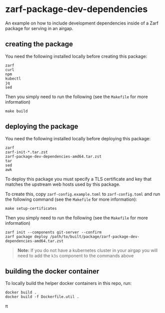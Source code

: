 # zarf-package-dev-dependencies

An example on how to include development dependencies inside of a Zarf package for serving in an airgap.

## creating the package

You need the following installed locally before creating this package:

```shell
zarf
curl
npm
kubectl
jq
sed
```

Then you simply need to run the following (see the `Makefile` for more information)

```
make build
```

## deploying the package

You need the following installed locally before deploying this package:

```shell
zarf
zarf-init-*.tar.zst
zarf-package-dev-dependencies-amd64.tar.zst
tar
sed
awk
```

To deploy this package you must specify a TLS certificate and key that matches the upstream web hosts used by this package.

To create this, copy `zarf-config.example.toml` to `zarf-config.toml` and run the following command (see the `Makefile` for more information):

```shell
make setup-certificates
```

Then you simply need to run the following (see the `Makefile` for more information)

```
zarf init --components git-server --confirm
zarf package deploy /path/to/built/package/zarf-package-dev-dependencies-amd64.tar.zst
```

> **Note:** If you do not have a kubernetes cluster in your airgap you will need to add the `k3s` component to the commands above

## building the docker container

To locally build the helper docker containers in this repo, run: 

```shell
docker build .
docker build -f Dockerfile.util .
```

π
